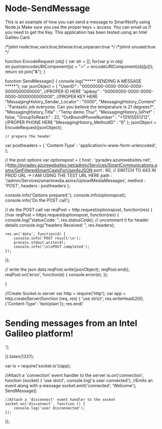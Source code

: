 # Node-SendMessage
This is an example of how you can send a message to SmartNotify using Node.js  Make sure you use the proper keys + access.  You can email us if you need to get the Key.  This application has been tested using an Intel Galileo Card.

/*jslint node:true,vars:true,bitwise:true,unparam:true */
/*jshint unused:true */

function EncodeRequest (obj) {
                var str = [];
                for(var p in obj)
                str.push(encodeURIComponent(p) + "=" + encodeURIComponent(obj[p]));
                return str.join("&");
            }

function SendMessage() {
    console.log("***** SENDING A MESSAGE *****");
    var  jsonObject = {
    "UserID" : "00000000-0000-0000-0000-0000000000000",  //PROPER ID HERE
    "apikey" : "00000000-0000-0000-0000-0000000000000", //PROPER KEY HERE
    "MessagingHistory_Sender_Locator" : "0000",
    "MessagingHistory_Content" : "Fantastic job everyone. Can you believe the temperature is 21 degrees?",
    "MessagingHistory_Title" : "Temp demo Thur",
    "MessagingHistory_IsPref" : false,
    "GroupToReach" : 22,
    "OutBoundPhoneNumber" : "+13105551212",  //PROPER PHONE HERE
    "MessagingHistory_MethodID" : "6"
}; 
    jsonObject = EncodeRequest(jsonObject);
 
    // prepare the header
var postheaders = {
'Content-Type' : 'application/x-www-form-urlencoded',
};

// the post options
var optionspost = {
    host : 'pyradev.azurewebsites.net',   //http://pyradev.azurewebsites.net/admin/Services/SmartCommunications.asmx/GetFilteredSmartCastsForUserAsJSON
    port : 80,  // SWITCH TO 443 IN PROD URL → I AM USING THE TEST URL HERE
    path : '/admin/Services/smartmedia.asmx/UploadMediaMessages',
    method : 'POST',
    headers : postheaders
};
 
console.info('Options prepared:');
console.info(optionspost);
console.info('Do the POST call');
 
// do the POST call
var reqPost = http.request(optionspost, function(res) {
//var reqPost = https.request(optionspost, function(res) {
    console.log("statusCode: ", res.statusCode);
    // uncomment it for header details
  console.log("headers Received: ", res.headers);
 
    res.on('data', function(d) {
        console.info('POST result:\n');
        process.stdout.write(d);
        console.info('\n\nPOST completed');
    });
});
 
// write the json data
reqPost.write(jsonObject);
reqPost.end();
reqPost.on('error', function(e) {
    console.error(e);
});
    
}

//Create Socket.io server
var http = require('http');
var app = http.createServer(function (req, res) {
    'use strict';
    res.writeHead(200, {'Content-Type': 'text/plain'});
    res.end('<h1>Sending messages from an Intel Galileo platform!</h1>');
    
}).listen(1337);

var io = require('socket.io')(app);

//Attach a 'connection' event handler to the server
io.on('connection', function (socket) {
    'use strict';
    console.log('a user connected');
    //Emits an event along with a message
    socket.emit('connected', 'Welcome');
    SendMessage()

    //Attach a 'disconnect' event handler to the socket
    socket.on('disconnect', function () {
        console.log('user disconnected');
    });
});


